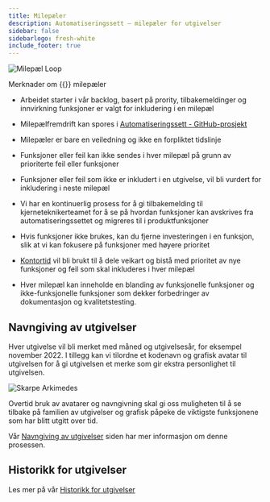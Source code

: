 ```yaml
---
title: Milepæler
description: Automatiseringssett – milepæler for utgivelser
sidebar: false
sidebarlogo: fresh-white
include_footer: true
---
```

![Milepæl Loop](/images/milestone-loop.png)

Merknader om {{<product-name>}} milepæler

- Arbeidet starter i vår backlog, basert på prority, tilbakemeldinger og innvirkning funksjoner er valgt for inkludering i en milepæl

- Milepælfremdrift kan spores i [Automatiseringssett - GitHub-prosjekt](https://github.com/orgs/microsoft/projects/486)

- Milepæler er bare en veiledning og ikke en forpliktet tidslinje

- Funksjoner eller feil kan ikke sendes i hver milepæl på grunn av prioriterte feil eller funksjoner

- Funksjoner eller feil som ikke er inkludert i en utgivelse, vil bli vurdert for inkludering i neste milepæl

- Vi har en kontinuerlig prosess for å gi tilbakemelding til kjerneteknikerteamet for å se på hvordan funksjoner kan avskrives fra automatiseringssettet og migreres til i produktfunksjoner

- Hvis funksjoner ikke brukes, kan du fjerne investeringen i en funksjon, slik at vi kan fokusere på funksjoner med høyere prioritet

- [Kontortid](/nb/office-hours) vil bli brukt til å dele veikart og bistå med prioritet av nye funksjoner og feil som skal inkluderes i hver milepæl

- Hver milepæl kan inneholde en blanding av funksjonelle funksjoner og ikke-funksjonelle funksjoner som dekker forbedringer av dokumentasjon og kvalitetstesting.

## Navngiving av utgivelser

Hver utgivelse vil bli merket med måned og utgivelsesår, for eksempel november 2022. I tillegg kan vi tilordne et kodenavn og grafisk avatar til utgivelsen for å gi utgivelsen et merke som gir ekstra personlighet til utgivelsen.

![Skarpe Arkimedes](/images/sharp-archimedes.png)

Overtid bruk av avatarer og navngivning skal gi oss muligheten til å se tilbake på familien av utgivelser og grafisk påpeke de viktigste funksjonene som har blitt utgitt over tid.

Vår [Navngiving av utgivelser](/nb/releases/naming) siden har mer informasjon om denne prosessen.

## Historikk for utgivelser

Les mer på vår [Historikk for utgivelser](/nb/releases/)
